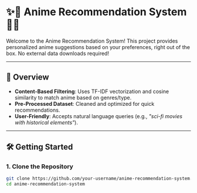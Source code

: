 # ✨🌸 Anime Recommendation System 🌸✨

Welcome to the Anime Recommendation System! This project provides personalized anime suggestions based on your preferences, right out of the box. No external data downloads required! 

---

## 🚀 **Overview**
- **Content-Based Filtering**: Uses TF-IDF vectorization and cosine similarity to match anime based on genres/type.
- **Pre-Processed Dataset**: Cleaned and optimized for quick recommendations.
- **User-Friendly**: Accepts natural language queries (e.g., _"sci-fi movies with historical elements"_).

---

## 🛠️ **Getting Started**

### 1. **Clone the Repository**
```bash
git clone https://github.com/your-username/anime-recommendation-system.git
cd anime-recommendation-system
